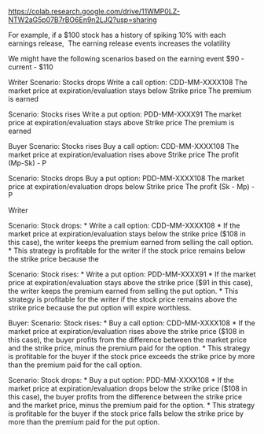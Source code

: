 https://colab.research.google.com/drive/11WMP0LZ-NTW2aG5p07B7rBO6En9n2LJQ?usp=sharing

For example, if a $100 stock has a history of spiking 10% with each earnings release, 
The earning release events increases the volatility
 
We might have the following scenarios based on the earning event
$90 - current - $110

Writer
Scenario: Stocks drops
	Write a call option: CDD-MM-XXXX108
	The market price at expiration/evaluation stays below Strike price
	The premium is earned

Scenario: Stocks rises
	Write a put option: PDD-MM-XXXX91
	The market price at expiration/evaluation stays above Strike price
	The premium is earned

Buyer
Scenario: Stocks rises
	Buy a call option: CDD-MM-XXXX108
	The market price at expiration/evaluation rises above Strike price
	The profit (Mp-Sk) - P

Scenario: Stocks drops
	Buy a put option: PDD-MM-XXXX108
	The market price at expiration/evaluation drops below Strike price
	The profit (Sk - Mp) - P 

Writer

Scenario: Stock drops:
    * Write a call option: CDD-MM-XXXX108
    * If the market price at expiration/evaluation stays below the strike price ($108 in this case), the writer keeps the premium earned from selling the call option.
    * This strategy is profitable for the writer if the stock price remains below the strike price because the 


Scenario: Stock rises:
    * Write a put option: PDD-MM-XXXX91
    * If the market price at expiration/evaluation stays above the strike price ($91 in this case), the writer keeps the premium earned from selling the put option.
    * This strategy is profitable for the writer if the stock price remains above the strike price because the put option will expire worthless.

Buyer:
Scenario: Stock rises:
    * Buy a call option: CDD-MM-XXXX108
    * If the market price at expiration/evaluation rises above the strike price ($108 in this case), the buyer profits from the difference between the market price and the strike price, minus the premium paid for the option.
    * This strategy is profitable for the buyer if the stock price exceeds the strike price by more than the premium paid for the call option.


Scenario: Stock drops:
    * Buy a put option: PDD-MM-XXXX108
    * If the market price at expiration/evaluation drops below the strike price ($108 in this case), the buyer profits from the difference between the strike price and the market price, minus the premium paid for the option.
    * This strategy is profitable for the buyer if the stock price falls below the strike price by more than the premium paid for the put option.
